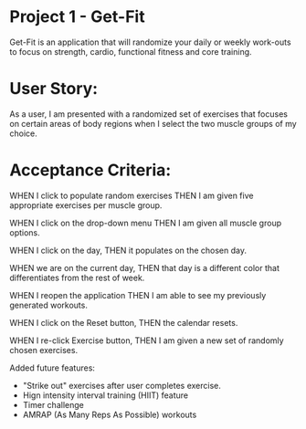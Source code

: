 # Project 1 - Get-Fit
Get-Fit is an application that will randomize your daily or weekly work-outs to focus on strength, cardio, functional fitness and core training.

# User Story:
As a user, I am presented with a randomized set of exercises that focuses on certain areas of body regions
when I select the two muscle groups of my choice. 

# Acceptance Criteria:
WHEN I click to populate random exercises
THEN I am given five appropriate exercises per muscle group. 

WHEN I click on the drop-down menu 
THEN I am given all muscle group options. 

WHEN I click on the day,
THEN it populates on the chosen day. 

WHEN we are on the current day, 
THEN that day is a different color that differentiates from the rest of week. 

WHEN I reopen the application
THEN I am able to see my previously generated workouts. 

WHEN I click on the Reset button, 
THEN the calendar resets. 

WHEN I re-click Exercise button, 
THEN I am given a new set of randomly chosen exercises.

Added future features: 
* "Strike out" exercises after user completes exercise.
* Hign intensity interval training (HIIT) feature
* Timer challenge
* AMRAP (As Many Reps As Possible) workouts
